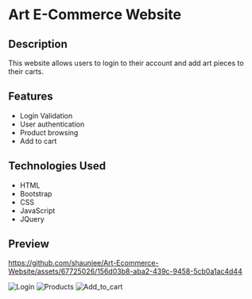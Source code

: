 # Art E-Commerce Website

## Description

This website allows users to login to their account and add art pieces to their carts.

## Features

- Login Validation
- User authentication
- Product browsing
- Add to cart

## Technologies Used

- HTML
- Bootstrap
- CSS
- JavaScript
- JQuery

## Preview


https://github.com/shauniee/Art-Ecommerce-Website/assets/67725026/156d03b8-aba2-439c-9458-5cb0a1ac4d44


![Login](https://github.com/shauniee/Art-Ecommerce-Website/assets/67725026/1a1f46c1-cd35-40dc-8036-9dfea914e01a)
![Products](https://github.com/shauniee/Art-Ecommerce-Website/assets/67725026/9d999e8f-0f11-4d43-8001-a085d76e8f23)
![Add_to_cart](https://github.com/shauniee/Art-Ecommerce-Website/assets/67725026/72db0f84-e0ff-4c8a-b0b2-a743989f4886)
